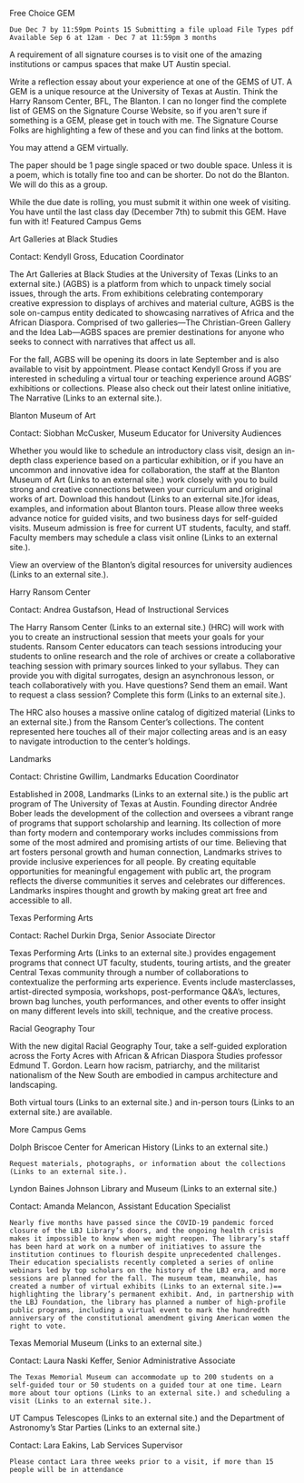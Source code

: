 
Free Choice GEM

    Due Dec 7 by 11:59pm Points 15 Submitting a file upload File Types pdf Available Sep 6 at 12am - Dec 7 at 11:59pm 3 months

A requirement of all signature courses is to visit one of the amazing institutions or campus spaces that make UT Austin special.

Write a reflection essay about your experience at one of the GEMS of UT. A GEM is a unique resource at the University of Texas at Austin. Think the Harry Ransom Center, BFL, The Blanton. I can no longer find the complete list of GEMS on the Signature Course Website, so if you aren't sure if something is a GEM, please get in touch with me. The Signature Course Folks are highlighting a few of these and you can find links at the bottom.

You may attend a GEM virtually.

The paper should be 1 page single spaced or two double space. Unless it is a poem, which is totally fine too and can be shorter. Do not do the Blanton. We will do this as a group.

While the due date is rolling, you must submit it within one week of visiting. You have until the last class day (December 7th) to submit this GEM. Have fun with it!
Featured Campus Gems

Art Galleries at Black Studies

Contact: Kendyll Gross, Education Coordinator

The Art Galleries at Black Studies at the University of Texas (Links to an external site.) (AGBS) is a platform from which to unpack timely social issues, through the arts. From exhibitions celebrating contemporary creative expression to displays of archives and material culture, AGBS is the sole on-campus entity dedicated to showcasing narratives of Africa and the African Diaspora. Comprised of two galleries—The Christian-Green Gallery and the Idea Lab—AGBS spaces are premier destinations for anyone who seeks to connect with narratives that affect us all.

For the fall, AGBS will be opening its doors in late September and is also available to visit by appointment. Please contact Kendyll Gross if you are interested in scheduling a virtual tour or teaching experience around AGBS’ exhibitions or collections. Please also check out their latest online initiative, The Narrative (Links to an external site.).

Blanton Museum of Art

Contact: Siobhan McCusker, Museum Educator for University Audiences

Whether you would like to schedule an introductory class visit, design an in-depth class experience based on a particular exhibition, or if you have an uncommon and innovative idea for collaboration, the staff at the Blanton Museum of Art (Links to an external site.) work closely with you to build strong and creative connections between your curriculum and original works of art. Download this handout (Links to an external site.)for ideas, examples, and information about Blanton tours. Please allow three weeks advance notice for guided visits, and two business days for self-guided visits. Museum admission is free for current UT students, faculty, and staff. Faculty members may schedule a class visit online (Links to an external site.).

View an overview of the Blanton’s digital resources for university audiences (Links to an external site.).

Harry Ransom Center

Contact: Andrea Gustafson, Head of Instructional Services

The Harry Ransom Center (Links to an external site.) (HRC) will work with you to create an instructional session that meets your goals for your students. Ransom Center educators can teach sessions introducing your students to online research and the role of archives or create a collaborative teaching session with primary sources linked to your syllabus. They can provide you with digital surrogates, design an asynchronous lesson, or teach collaboratively with you. Have questions? Send them an email. Want to request a class session? Complete this form (Links to an external site.).

The HRC also houses a massive online catalog of digitized material (Links to an external site.) from the Ransom Center’s collections. The content represented here touches all of their major collecting areas and is an easy to navigate introduction to the center’s holdings.

Landmarks

Contact: Christine Gwillim, Landmarks Education Coordinator

Established in 2008, Landmarks (Links to an external site.) is the public art program of The University of Texas at Austin. Founding director Andrée Bober leads the development of the collection and oversees a vibrant range of programs that support scholarship and learning. Its collection of more than forty modern and contemporary works includes commissions from some of the most admired and promising artists of our time. Believing that art fosters personal growth and human connection, Landmarks strives to provide inclusive experiences for all people. By creating equitable opportunities for meaningful engagement with public art, the program reflects the diverse communities it serves and celebrates our differences. Landmarks inspires thought and growth by making great art free and accessible to all.

Texas Performing Arts

Contact: Rachel Durkin Drga, Senior Associate Director

Texas Performing Arts (Links to an external site.) provides engagement programs that connect UT faculty, students, touring artists, and the greater Central Texas community through a number of collaborations to contextualize the performing arts experience. Events include masterclasses, artist-directed symposia, workshops, post-performance Q&A’s, lectures, brown bag lunches, youth performances, and other events to offer insight on many different levels into skill, technique, and the creative process.

Racial Geography Tour

With the new digital Racial Geography Tour, take a self-guided exploration across the Forty Acres with African & African Diaspora Studies professor Edmund T. Gordon. Learn how racism, patriarchy, and the militarist nationalism of the New South are embodied in campus architecture and landscaping.

Both virtual tours (Links to an external site.) and in-person tours (Links to an external site.) are available.

More Campus Gems

Dolph Briscoe Center for American History (Links to an external site.)

    Request materials, photographs, or information about the collections (Links to an external site.).

Lyndon Baines Johnson Library and Museum (Links to an external site.)

Contact: Amanda Melancon, Assistant Education Specialist

    Nearly five months have passed since the COVID-19 pandemic forced closure of the LBJ Library’s doors, and the ongoing health crisis makes it impossible to know when we might reopen. The library’s staff has been hard at work on a number of initiatives to assure the institution continues to flourish despite unprecedented challenges. Their education specialists recently completed a series of online webinars led by top scholars on the history of the LBJ era, and more sessions are planned for the fall. The museum team, meanwhile, has created a number of virtual exhibits (Links to an external site.)== highlighting the library’s permanent exhibit. And, in partnership with the LBJ Foundation, the library has planned a number of high-profile public programs, including a virtual event to mark the hundredth anniversary of the constitutional amendment giving American women the right to vote.

Texas Memorial Museum (Links to an external site.)

Contact: Laura Naski Keffer, Senior Administrative Associate

    The Texas Memorial Museum can accommodate up to 200 students on a self-guided tour or 50 students on a guided tour at one time. Learn more about tour options (Links to an external site.) and scheduling a visit (Links to an external site.).

UT Campus Telescopes (Links to an external site.) and the Department of Astronomy’s Star Parties (Links to an external site.)

Contact: Lara Eakins, Lab Services Supervisor

    Please contact Lara three weeks prior to a visit, if more than 15 people will be in attendance
